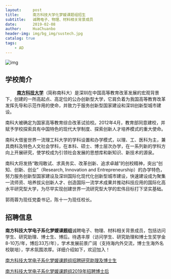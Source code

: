 ```yaml
---
layout:     post
title:      南方科技大学化梦媛课题组招生
subtitle:   诚聘电子、物理、材料相关背景成员
date:       2019-02-08
author:     HuaChuanbo
header-img: img/bg_img/sustech.jpg
catalog: true
tags:
    - AD
---
```



![img](https://gss0.bdstatic.com/94o3dSag_xI4khGkpoWK1HF6hhy/baike/w%3D268%3Bg%3D0/sign=fbe6211475f0f736d8fe4b07326ed424/3801213fb80e7bec0465148a222eb9389b506b19.jpg)

## 学校简介

&emsp; &emsp; [**南方科技大学**](http://www.sustc.edu.cn/)（简称南科大）是深圳在中国高等教育改革发展的宏观背景下，创建的一所高起点、高定位的公办创新型大学，它肩负着为我国高等教育改革发挥先导和示范作用的使命，并致力于服务创新型国家建设和深圳创新型城市建设。

南科大被确定为国家高等教育综合改革试验校。2012年4月，教育部同意建校，并赋予学校探索具有中国特色的现代大学制度、探索创新人才培养模式的重大使命。

南科大借鉴世界一流理工科大学的学科设置和办学模式，以理、工、医科为主，兼具商科及特色人文社会学科，在本科、硕士、博士层次办学，在一系列新的学科方向上开展研究，使学校成为引领社会发展的思想库和新知识、新技术的源泉。

南科大将发扬“敢闯敢试、求真务实、改革创新、追求卓越”的创校精神，突出“创知、创新、创业”（Research, Innovation and Entrepreneurship）的办学特色，努力服务创新型国家建设及深圳国际化现代化创新型城市建设，快速建设成为聚集一流师资、培养拔尖创新人才、创造国际一流学术成果并推动科技应用的国际化高水平研究型大学，为尽早实现创建世界一流研究型大学的宏伟目标打下坚实基础。

郭雨蓉为现任党委书记，陈十一为现任校长。



## 招聘信息

**南方科技大学电子系化梦媛课题组**诚聘电子、物理、材料相关背景成员，包括访问学生、研究助理、博士生、博后。待遇丰厚（访问学生、研究助理和博士生奖学金8-10万/年，博后33万/年），学术发展前景广阔（支持海内外交流，博士生海外名校联培），学术氛围浓厚。详细介绍如下，欢迎加入！

[南方科技大学电子系化梦媛课题组招聘研究助理及博士生](http://ohr.sustc.edu.cn/sustczp/product/recruit/a.do?action=toZPGWList2&entityId=T_RECRUIT_PLAN&postType=4&selectedId=1009849&from=groupmessage&isappinstalled=0)

[南方科技大学电子系化梦媛课题组2019年招聘博士后](http://www.gaoxiaojob.com/zhaopin/zhuanti/nfkjdxdzxhmyktz2019/index.html?from=groupmessage&isappinstalled=0)


